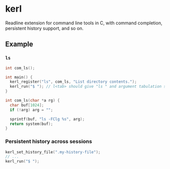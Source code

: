 # kerl
Readline extension for command line tools in C, with command completion, persistent history support, and so on.

## Example

### `ls`

```C
int com_ls();

int main() {
  kerl_register("ls", com_ls, "List directory contents.");
  kerl_run("$ "); // l<tab> should give "ls " and argument tabulation should give files/folders
}

int com_ls(char *a rg) {
  char buf[1024]; 
  if (!arg) arg = "";

  sprintf(buf, "ls -FClg %s", arg);
  return system(buf);
}
```

### Persistent history across sessions

```C
kerl_set_history_file(".my-history-file");
// ...
kerl_run("$ ");
```
